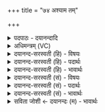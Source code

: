 +++
title = "७४ अश्याम तम्"

+++
<details><summary>पदपाठः - दयानन्दादि</summary>

अ॒श्याम॑। तम्। काम॑म्। अ॒ग्ने॒। तव॑। ऊ॒ती। अ॒श्याम॑। र॒यिम्। र॒यि॒व॒ इति॑ रयिऽवः। सु॒वीर॒मिति॑ सु॒ऽवी॑रम्। अ॒श्याम॑। वाज॑म्। अ॒भि। वा॒जय॑न्तः। अ॒श्याम॑। द्यु॒म्न॑म्। अ॒ज॒र॒। अ॒जर॑म्। ते॒। ७४।
</details>

<details><summary>अधिमन्त्रम् (VC)</summary>

- अग्निर्देवता
- भरद्वाज ऋषिः
- निचृत् त्रिष्टुप्
- धैवतः
</details>

<details><summary>दयानन्द-सरस्वती (हि) - विषयः</summary>

अब प्रजा और राजपुरुषों को परस्पर क्या करना चाहिये, इस विषय को अगले मन्त्र में कहा है ॥
</details>

<details><summary>दयानन्द-सरस्वती (हि) - पदार्थः</summary>

पदार्थान्वयभाषाः -  हे (अग्ने) युद्धविद्या के जाननेहारे सेनापति ! हम लोग (तव) तेरी (ऊती) रक्षा आदि की विद्या से (तम्) उस (कामम्) कामना को (अश्याम) प्राप्त हों। हे (रयिवः) प्रशस्त धनयुक्त ! (सुवीरम्) अच्छे वीर प्राप्त होते हैं, जिससे उस (रयिम्) धन को (अश्याम) प्राप्त हों, (वाजयन्तः) सङ्ग्राम करते-कराते हुए हम लोग (वाजम्) सङ्ग्राम में विजय को (अभ्यश्याम) अच्छे प्रकार प्राप्त हों। हे (अजर) वृद्धपन से रहित सेनापते ! हम लोग (ते) तेरे प्रताप से (अजरम्) अक्षय (द्युम्नम्) धन और कीर्ति को (अश्याम) प्राप्त हों ॥७४ ॥
</details>

<details><summary>दयानन्द-सरस्वती (हि) - भावार्थः</summary>

भावार्थभाषाः -  प्रजा के मनुष्यों को योग्य है कि राजपुरुषों की रक्षा से और राजपुरुष प्रजाजन की रक्षा से परस्पर सब इष्ट कामों को प्राप्त हों ॥७४ ॥
</details>

<details><summary>दयानन्द-सरस्वती (सं) - विषयः</summary>

अथ प्रजाराजजनैरितरेतरं किं कार्यमित्याह ॥
</details>

<details><summary>दयानन्द-सरस्वती (सं) - पदार्थः</summary>

पदार्थान्वयभाषाः -  हे अग्ने ! वयं तवोती तं काममश्याम। हे रयिवः ! सुवीरं रयिमश्याम, वाजयन्तो वयं वाजमभ्यश्याम। हे अजर ! तेऽजरं द्युम्नमश्याम ॥७४ ॥
</details>

<details><summary>दयानन्द-सरस्वती (सं) - भावार्थः</summary>

भावार्थभाषाः -  प्रजास्थैर्मनुष्यै राजपुरुषरक्षया राजपुरुषैः प्रजाजनरक्षणेन च परस्परं सर्वे कामाः प्राप्तव्याः ॥७४ ॥
</details>

<details><summary>सविता जोशी ← दयानन्दः (म) - भावार्थः</summary>

भावार्थभाषाः -  प्रजाजनांनी राजपुरुषांचे रक्षन करून व राजपुरुषांनी प्रजेचे रक्षण करून परस्पर इष्ट कार्य (अक्षय धन व कीर्ती) पूर्ण करावे.
</details>